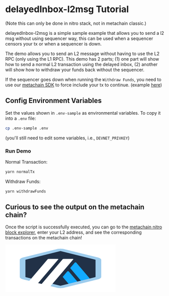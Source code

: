 # delayedInbox-l2msg Tutorial

(Note this can only be done in nitro stack, not in metachain classic.)

delayedInbox-l2msg is a simple sample example that allows you to send a l2 msg without using sequencer way, this can be used when a sequencer censors your tx or when a sequencer is down.

The demo allows you to send an L2 message without having to use the L2 RPC (only using the L1 RPC). This demo has 2 parts; (1) one part will show how to send a normal L2 transaction using the delayed inbox, (2) another will show how to withdraw your funds back without the sequencer.

If the sequencer goes down when running the `Withdraw Funds`, you need to use our [metachain SDK](https://github.com/META-MetaChain/metachain-sdk/blob/master/src/lib/inbox/inbox.ts#L256) to force include your tx to continue. (example [here](https://github.com/META-MetaChain/metachain-sdk/blob/401fa424bb4c21b54b77d95fbc95faec15787fe2/fork_test/inbox.test.ts#L131))

## Config Environment Variables

Set the values shown in `.env-sample` as environmental variables. To copy it into a `.env` file:

```bash
cp .env-sample .env
```

(you'll still need to edit some variables, i.e., `DEVNET_PRIVKEY`)

### Run Demo

Normal Transaction:

```bash
yarn normalTx
```

Withdraw Funds:

```bash
yarn withdrawFunds
```

## Curious to see the output on the metachain chain?

Once the script is successfully executed, you can go to the [metachain nitro block explorer](https://goerli-rollup-explorer.metachain-i.co/), enter your L2 address, and see the corresponding transactions on the metachain chain!

<p align="left">
  <img width="350" height="150" src= "../../assets/logo.svg" />
</p>

